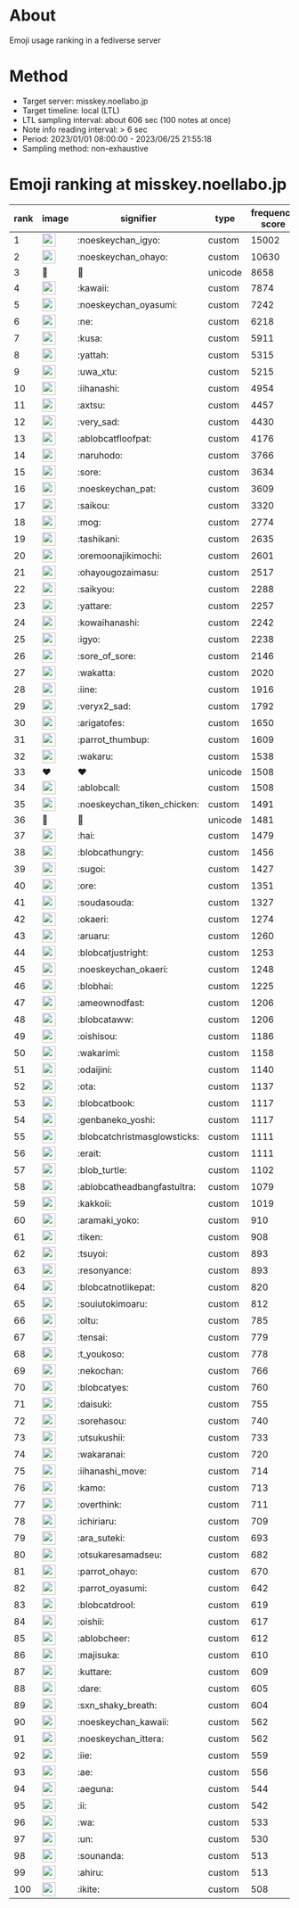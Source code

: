 # About
Emoji usage ranking in a fediverse server

# Method
- Target server: misskey.noellabo.jp
- Target timeline: local (LTL)
- LTL sampling interval: about 606 sec (100 notes at once)
- Note info reading interval: > 6 sec
- Period: 2023/01/01 08:00:00 - 2023/06/25 21:55:18 
- Sampling method: non-exhaustive

# Emoji ranking at misskey.noellabo.jp

|rank|image|signifier|type|frequency score|
|----|----|----|----|----|
|1|<img height="24" src="https://misskey.noellabo.jp/emoji/noeskeychan_igyo.webp">|:noeskeychan_igyo:|custom|15002|
|2|<img height="24" src="https://misskey.noellabo.jp/emoji/noeskeychan_ohayo.webp">|:noeskeychan_ohayo:|custom|10630|
|3|🎉|🎉|unicode|8658|
|4|<img height="24" src="https://misskey.noellabo.jp/emoji/kawaii.webp">|:kawaii:|custom|7874|
|5|<img height="24" src="https://misskey.noellabo.jp/emoji/noeskeychan_oyasumi.webp">|:noeskeychan_oyasumi:|custom|7242|
|6|<img height="24" src="https://misskey.noellabo.jp/emoji/ne.webp">|:ne:|custom|6218|
|7|<img height="24" src="https://misskey.noellabo.jp/emoji/kusa.webp">|:kusa:|custom|5911|
|8|<img height="24" src="https://misskey.noellabo.jp/emoji/yattah.webp">|:yattah:|custom|5315|
|9|<img height="24" src="https://misskey.noellabo.jp/emoji/uwa_xtu.webp">|:uwa_xtu:|custom|5215|
|10|<img height="24" src="https://misskey.noellabo.jp/emoji/iihanashi.webp">|:iihanashi:|custom|4954|
|11|<img height="24" src="https://misskey.noellabo.jp/emoji/axtsu.webp">|:axtsu:|custom|4457|
|12|<img height="24" src="https://misskey.noellabo.jp/emoji/very_sad.webp">|:very_sad:|custom|4430|
|13|<img height="24" src="https://misskey.noellabo.jp/emoji/ablobcatfloofpat.webp">|:ablobcatfloofpat:|custom|4176|
|14|<img height="24" src="https://misskey.noellabo.jp/emoji/naruhodo.webp">|:naruhodo:|custom|3766|
|15|<img height="24" src="https://misskey.noellabo.jp/emoji/sore.webp">|:sore:|custom|3634|
|16|<img height="24" src="https://misskey.noellabo.jp/emoji/noeskeychan_pat.webp">|:noeskeychan_pat:|custom|3609|
|17|<img height="24" src="https://misskey.noellabo.jp/emoji/saikou.webp">|:saikou:|custom|3320|
|18|<img height="24" src="https://misskey.noellabo.jp/emoji/mog.webp">|:mog:|custom|2774|
|19|<img height="24" src="https://misskey.noellabo.jp/emoji/tashikani.webp">|:tashikani:|custom|2635|
|20|<img height="24" src="https://misskey.noellabo.jp/emoji/oremoonajikimochi.webp">|:oremoonajikimochi:|custom|2601|
|21|<img height="24" src="https://misskey.noellabo.jp/emoji/ohayougozaimasu.webp">|:ohayougozaimasu:|custom|2517|
|22|<img height="24" src="https://misskey.noellabo.jp/emoji/saikyou.webp">|:saikyou:|custom|2288|
|23|<img height="24" src="https://misskey.noellabo.jp/emoji/yattare.webp">|:yattare:|custom|2257|
|24|<img height="24" src="https://misskey.noellabo.jp/emoji/kowaihanashi.webp">|:kowaihanashi:|custom|2242|
|25|<img height="24" src="https://misskey.noellabo.jp/emoji/igyo.webp">|:igyo:|custom|2238|
|26|<img height="24" src="https://misskey.noellabo.jp/emoji/sore_of_sore.webp">|:sore_of_sore:|custom|2146|
|27|<img height="24" src="https://misskey.noellabo.jp/emoji/wakatta.webp">|:wakatta:|custom|2020|
|28|<img height="24" src="https://misskey.noellabo.jp/emoji/iine.webp">|:iine:|custom|1916|
|29|<img height="24" src="https://misskey.noellabo.jp/emoji/veryx2_sad.webp">|:veryx2_sad:|custom|1792|
|30|<img height="24" src="https://misskey.noellabo.jp/emoji/arigatofes.webp">|:arigatofes:|custom|1650|
|31|<img height="24" src="https://misskey.noellabo.jp/emoji/parrot_thumbup.webp">|:parrot_thumbup:|custom|1609|
|32|<img height="24" src="https://misskey.noellabo.jp/emoji/wakaru.webp">|:wakaru:|custom|1538|
|33|❤|❤|unicode|1508|
|34|<img height="24" src="https://misskey.noellabo.jp/emoji/ablobcall.webp">|:ablobcall:|custom|1508|
|35|<img height="24" src="https://misskey.noellabo.jp/emoji/noeskeychan_tiken_chicken.webp">|:noeskeychan_tiken_chicken:|custom|1491|
|36|🍗|🍗|unicode|1481|
|37|<img height="24" src="https://misskey.noellabo.jp/emoji/hai.webp">|:hai:|custom|1479|
|38|<img height="24" src="https://misskey.noellabo.jp/emoji/blobcathungry.webp">|:blobcathungry:|custom|1456|
|39|<img height="24" src="https://misskey.noellabo.jp/emoji/sugoi.webp">|:sugoi:|custom|1427|
|40|<img height="24" src="https://misskey.noellabo.jp/emoji/ore.webp">|:ore:|custom|1351|
|41|<img height="24" src="https://misskey.noellabo.jp/emoji/soudasouda.webp">|:soudasouda:|custom|1327|
|42|<img height="24" src="https://misskey.noellabo.jp/emoji/okaeri.webp">|:okaeri:|custom|1274|
|43|<img height="24" src="https://misskey.noellabo.jp/emoji/aruaru.webp">|:aruaru:|custom|1260|
|44|<img height="24" src="https://misskey.noellabo.jp/emoji/blobcatjustright.webp">|:blobcatjustright:|custom|1253|
|45|<img height="24" src="https://misskey.noellabo.jp/emoji/noeskeychan_okaeri.webp">|:noeskeychan_okaeri:|custom|1248|
|46|<img height="24" src="https://misskey.noellabo.jp/emoji/blobhai.webp">|:blobhai:|custom|1225|
|47|<img height="24" src="https://misskey.noellabo.jp/emoji/ameownodfast.webp">|:ameownodfast:|custom|1206|
|48|<img height="24" src="https://misskey.noellabo.jp/emoji/blobcataww.webp">|:blobcataww:|custom|1206|
|49|<img height="24" src="https://misskey.noellabo.jp/emoji/oishisou.webp">|:oishisou:|custom|1186|
|50|<img height="24" src="https://misskey.noellabo.jp/emoji/wakarimi.webp">|:wakarimi:|custom|1158|
|51|<img height="24" src="https://misskey.noellabo.jp/emoji/odaijini.webp">|:odaijini:|custom|1140|
|52|<img height="24" src="https://misskey.noellabo.jp/emoji/ota.webp">|:ota:|custom|1137|
|53|<img height="24" src="https://misskey.noellabo.jp/emoji/blobcatbook.webp">|:blobcatbook:|custom|1117|
|54|<img height="24" src="https://misskey.noellabo.jp/emoji/genbaneko_yoshi.webp">|:genbaneko_yoshi:|custom|1117|
|55|<img height="24" src="https://misskey.noellabo.jp/emoji/blobcatchristmasglowsticks.webp">|:blobcatchristmasglowsticks:|custom|1111|
|56|<img height="24" src="https://misskey.noellabo.jp/emoji/erait.webp">|:erait:|custom|1111|
|57|<img height="24" src="https://misskey.noellabo.jp/emoji/blob_turtle.webp">|:blob_turtle:|custom|1102|
|58|<img height="24" src="https://misskey.noellabo.jp/emoji/ablobcatheadbangfastultra.webp">|:ablobcatheadbangfastultra:|custom|1079|
|59|<img height="24" src="https://misskey.noellabo.jp/emoji/kakkoii.webp">|:kakkoii:|custom|1019|
|60|<img height="24" src="https://misskey.noellabo.jp/emoji/aramaki_yoko.webp">|:aramaki_yoko:|custom|910|
|61|<img height="24" src="https://misskey.noellabo.jp/emoji/tiken.webp">|:tiken:|custom|908|
|62|<img height="24" src="https://misskey.noellabo.jp/emoji/tsuyoi.webp">|:tsuyoi:|custom|893|
|63|<img height="24" src="https://misskey.noellabo.jp/emoji/resonyance.webp">|:resonyance:|custom|893|
|64|<img height="24" src="https://misskey.noellabo.jp/emoji/blobcatnotlikepat.webp">|:blobcatnotlikepat:|custom|820|
|65|<img height="24" src="https://misskey.noellabo.jp/emoji/souiutokimoaru.webp">|:souiutokimoaru:|custom|812|
|66|<img height="24" src="https://misskey.noellabo.jp/emoji/oltu.webp">|:oltu:|custom|785|
|67|<img height="24" src="https://misskey.noellabo.jp/emoji/tensai.webp">|:tensai:|custom|779|
|68|<img height="24" src="https://misskey.noellabo.jp/emoji/t_youkoso.webp">|:t_youkoso:|custom|778|
|69|<img height="24" src="https://misskey.noellabo.jp/emoji/nekochan.webp">|:nekochan:|custom|766|
|70|<img height="24" src="https://misskey.noellabo.jp/emoji/blobcatyes.webp">|:blobcatyes:|custom|760|
|71|<img height="24" src="https://misskey.noellabo.jp/emoji/daisuki.webp">|:daisuki:|custom|755|
|72|<img height="24" src="https://misskey.noellabo.jp/emoji/sorehasou.webp">|:sorehasou:|custom|740|
|73|<img height="24" src="https://misskey.noellabo.jp/emoji/utsukushii.webp">|:utsukushii:|custom|733|
|74|<img height="24" src="https://misskey.noellabo.jp/emoji/wakaranai.webp">|:wakaranai:|custom|720|
|75|<img height="24" src="https://misskey.noellabo.jp/emoji/iihanashi_move.webp">|:iihanashi_move:|custom|714|
|76|<img height="24" src="https://misskey.noellabo.jp/emoji/kamo.webp">|:kamo:|custom|713|
|77|<img height="24" src="https://misskey.noellabo.jp/emoji/overthink.webp">|:overthink:|custom|711|
|78|<img height="24" src="https://misskey.noellabo.jp/emoji/ichiriaru.webp">|:ichiriaru:|custom|709|
|79|<img height="24" src="https://misskey.noellabo.jp/emoji/ara_suteki.webp">|:ara_suteki:|custom|693|
|80|<img height="24" src="https://misskey.noellabo.jp/emoji/otsukaresamadseu.webp">|:otsukaresamadseu:|custom|682|
|81|<img height="24" src="https://misskey.noellabo.jp/emoji/parrot_ohayo.webp">|:parrot_ohayo:|custom|670|
|82|<img height="24" src="https://misskey.noellabo.jp/emoji/parrot_oyasumi.webp">|:parrot_oyasumi:|custom|642|
|83|<img height="24" src="https://misskey.noellabo.jp/emoji/blobcatdrool.webp">|:blobcatdrool:|custom|619|
|84|<img height="24" src="https://misskey.noellabo.jp/emoji/oishii.webp">|:oishii:|custom|617|
|85|<img height="24" src="https://misskey.noellabo.jp/emoji/ablobcheer.webp">|:ablobcheer:|custom|612|
|86|<img height="24" src="https://misskey.noellabo.jp/emoji/majisuka.webp">|:majisuka:|custom|610|
|87|<img height="24" src="https://misskey.noellabo.jp/emoji/kuttare.webp">|:kuttare:|custom|609|
|88|<img height="24" src="https://misskey.noellabo.jp/emoji/dare.webp">|:dare:|custom|605|
|89|<img height="24" src="https://misskey.noellabo.jp/emoji/sxn_shaky_breath.webp">|:sxn_shaky_breath:|custom|604|
|90|<img height="24" src="https://misskey.noellabo.jp/emoji/noeskeychan_kawaii.webp">|:noeskeychan_kawaii:|custom|562|
|91|<img height="24" src="https://misskey.noellabo.jp/emoji/noeskeychan_ittera.webp">|:noeskeychan_ittera:|custom|562|
|92|<img height="24" src="https://misskey.noellabo.jp/emoji/iie.webp">|:iie:|custom|559|
|93|<img height="24" src="https://misskey.noellabo.jp/emoji/ae.webp">|:ae:|custom|556|
|94|<img height="24" src="https://misskey.noellabo.jp/emoji/aeguna.webp">|:aeguna:|custom|544|
|95|<img height="24" src="https://misskey.noellabo.jp/emoji/ii.webp">|:ii:|custom|542|
|96|<img height="24" src="https://misskey.noellabo.jp/emoji/wa.webp">|:wa:|custom|533|
|97|<img height="24" src="https://misskey.noellabo.jp/emoji/un.webp">|:un:|custom|530|
|98|<img height="24" src="https://misskey.noellabo.jp/emoji/sounanda.webp">|:sounanda:|custom|513|
|99|<img height="24" src="https://misskey.noellabo.jp/emoji/ahiru.webp">|:ahiru:|custom|513|
|100|<img height="24" src="https://misskey.noellabo.jp/emoji/ikite.webp">|:ikite:|custom|508|
